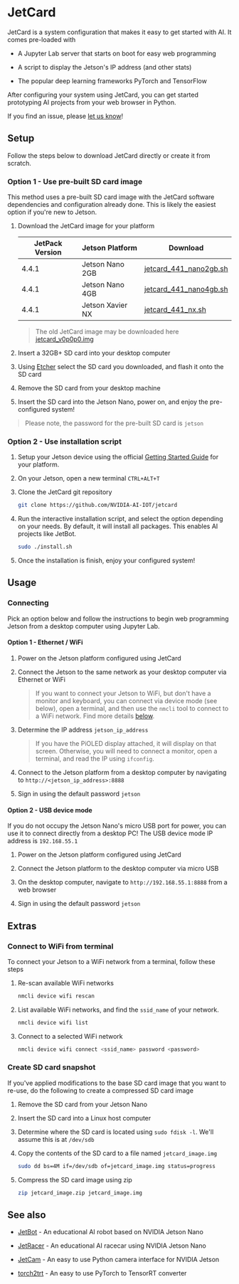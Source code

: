 # JetCard

JetCard is a system configuration that makes it easy to get started with AI.  It comes pre-loaded with

* A Jupyter Lab server that starts on boot for easy web programming

* A script to display the Jetson's IP address (and other stats)
* The popular deep learning frameworks PyTorch and TensorFlow

After configuring your system using JetCard, you can get started prototyping AI projects from your web browser in Python.

If you find an issue, please [let us know](../..//issues)!

## Setup

Follow the steps below to download JetCard directly or create it from scratch.

### Option 1 - Use pre-built SD card image

This method uses a pre-built SD card image with the JetCard software dependencies and configuration already done.  This is likely the easiest option
if you're new to Jetson.

1. Download the JetCard image for your platform

    | JetPack Version  | Jetson Platform  | Download                    |
    |------------------|------------------|-----------------------------|
    | 4.4.1            | Jetson Nano 2GB  | [jetcard_441_nano2gb.sh](#) |
    | 4.4.1            | Jetson Nano 4GB  | [jetcard_441_nano4gb.sh](#) |
    | 4.4.1            | Jetson Xavier NX | [jetcard_441_nx.sh](#)   |

    > The old JetCard image may be downloaded here [jetcard_v0p0p0.img](https://drive.google.com/open?id=1wXD1CwtxiH5Mz4uSmIZ76fd78zDQltW_)

2. Insert a 32GB+ SD card into your desktop computer
3. Using [Etcher](https://www.balena.io/etcher/) select the SD card you downloaded, and flash it onto the SD card
4. Remove the SD card from your desktop machine
5. Insert the SD card into the Jetson Nano, power on, and enjoy the pre-configured system!

> Please note, the password for the pre-built SD card is ``jetson``

### Option 2 - Use installation script

1. Setup your Jetson device using the official [Getting Started Guide](https://developer.nvidia.com/embedded/learn/getting-started-jetson) for your platform.

2. On your Jetson, open a new terminal ``CTRL+ALT+T``
3. Clone the JetCard git repository

    ```bash
    git clone https://github.com/NVIDIA-AI-IOT/jetcard
    ```
4. Run the interactive installation script, and select the option depending on your needs.  By default, it will install all packages. This enables AI projects like JetBot.

    ```bash
    sudo ./install.sh
    ```
5. Once the installation is finish, enjoy your configured system!  
   
## Usage

### Connecting

Pick an option below and follow the instructions to begin web programming Jetson from a desktop computer using Jupyter Lab.

#### Option 1 - Ethernet / WiFi

1. Power on the Jetson platform configured using JetCard

2. Connect the Jetson to the same network as your desktop computer via Ethernet or WiFi

    > If you want to connect your Jetson to WiFi, but don't have a monitor and keyboard, you can connect via device mode (see below),       open a terminal, and then use the ``nmcli`` tool to connect to a WiFi network.  Find more details [below](#extras).
    
3. Determine the IP address ``jetson_ip_address``

    > If you have the PiOLED display attached, it will display on that screen.  Otherwise, you will need to connect a monitor, open a terminal, and read the IP using ``ifconfig``.
4. Connect to the Jetson platform from a desktop computer by navigating to ``http://<jetson_ip_address>:8888``
5. Sign in using the default password ``jetson``

#### Option 2 - USB device mode

If you do not occupy the Jetson Nano's micro USB port for power, you can use it to connect directly from a desktop PC!  The USB device mode IP address is ``192.168.55.1``

1. Power on the Jetson platform configured using JetCard

2. Connect the Jetson platform to the desktop computer via micro USB
3. On the desktop computer, navigate to ``http://192.168.55.1:8888`` from a web browser
4. Sign in using the default password ``jetson``

## Extras

### Connect to WiFi from terminal

To connect your Jetson to a WiFi network from a terminal, follow these steps

1. Re-scan available WiFi networks

    ```bash
    nmcli device wifi rescan
    ```

2. List available WiFi networks, and find the ``ssid_name`` of your network.

    ```bash
    nmcli device wifi list
    ```
3. Connect to a selected WiFi network

    ```bash
    nmcli device wifi connect <ssid_name> password <password>
    ```

### Create SD card snapshot

If you've applied modifications to the base SD card image that you want to re-use, do the following to create a compressed SD card image

1.  Remove the SD card from your Jetson Nano

2.  Insert the SD card into a Linux host computer
3.  Determine where the SD card is located using ``sudo fdisk -l``.  We'll assume this is at ``/dev/sdb``
4.  Copy the contents of the SD card to a file named ``jetcard_image.img``

    ```bash
    sudo dd bs=4M if=/dev/sdb of=jetcard_image.img status=progress
    ```
5.  Compress the SD card image using zip

    ```bash
    zip jetcard_image.zip jetcard_image.img
    ```

## See also

- [JetBot](http://github.com/NVIDIA-AI-IOT/jetbot) - An educational AI robot based on NVIDIA Jetson Nano

- [JetRacer](http://github.com/NVIDIA-AI-IOT/jetracer) - An educational AI racecar using NVIDIA Jetson Nano
- [JetCam](http://github.com/NVIDIA-AI-IOT/jetcam) - An easy to use Python camera interface for NVIDIA Jetson
- [torch2trt](http://github.com/NVIDIA-AI-IOT/torch2trt) - An easy to use PyTorch to TensorRT converter

